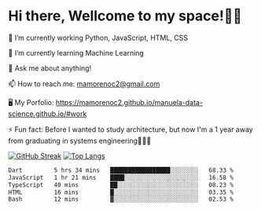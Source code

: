 # Hi there, Wellcome to my space!✌🏾

🔭 I’m currently working Python, JavaScript, HTML, CSS

🌱 I’m currently learning Machine Learning

💬 Ask me about anything!

📫 How to reach me: mamorenoc2@gmail.com

🖥️ My Porfolio: https://mamorenoc2.github.io/manuela-data-science.github.io/#work

⚡ Fun fact: Before I wanted to study architecture, but now I'm a 1 year away from graduating in systems engineering🤣🤣🤣

[![GitHub Streak](https://streak-stats.demolab.com/?user=mamorenoc2&theme=tokyonight_duo)](https://git.io/streak-stats)                 [![Top Langs](https://github-readme-stats.vercel.app/api/top-langs/?username=mamorenoc2&layout=compact&theme=tokyonight)](https://github.com/anuraghazra/github-readme-stats)

<!--START_SECTION:waka-->

```txt
Dart         5 hrs 34 mins   █████████████████░░░░░░░░   68.33 %
JavaScript   1 hr 21 mins    ████░░░░░░░░░░░░░░░░░░░░░   16.58 %
TypeScript   40 mins         ██░░░░░░░░░░░░░░░░░░░░░░░   08.23 %
HTML         16 mins         █░░░░░░░░░░░░░░░░░░░░░░░░   03.35 %
Bash         12 mins         ▓░░░░░░░░░░░░░░░░░░░░░░░░   02.53 %
```

<!--END_SECTION:waka-->
